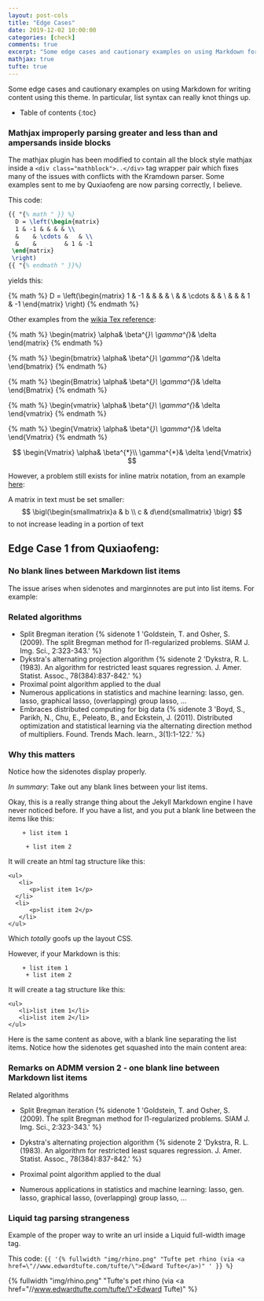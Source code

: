 ```yaml
---
layout: post-cols
title: "Edge Cases"
date: 2019-12-02 10:00:00
categories: [check]
comments: true
excerpt: "Some edge cases and cautionary examples on using Markdown for writing content using this theme. In particular, list syntax can really knot things up."
mathjax: true
tufte: true
---
```

Some edge cases and cautionary examples on using Markdown for writing content using this theme. In particular, list syntax can really knot things up.

* Table of contents
{:toc}

### Mathjax improperly parsing greater and less than and ampersands inside blocks

The mathjax plugin has been modified to contain all the block style mathjax inside a ```<div class="mathblock">..</div>``` tag wrapper pair
which fixes many of the issues with conflicts with the Kramdown parser. Some examples sent to me by Quxiaofeng are now parsing correctly, I believe.

This code:

```latex
{{ "{% math " }} %}
  D = \left(\begin{matrix}
  1 & -1 & & & & \\
  &    & \cdots &   & \\
  &    &        & 1 & -1
 \end{matrix}
 \right)
{{ "{% endmath " }}%}
```
yields this:

{% math %}
D = \left(\begin{matrix}
  1 & -1 & & & & \\
  &    & \cdots &   & \\
  &    &        & 1 & -1
\end{matrix}
\right)
{% endmath %}

Other examples from the [wikia Tex reference](http://latex.wikia.com/wiki/Matrix_environments):

{% math %}
\begin{matrix}
\alpha& \beta^{*}\\
\gamma^{*}& \delta
\end{matrix}
{% endmath %}


{% math %}
\begin{bmatrix}
\alpha& \beta^{*}\\
\gamma^{*}& \delta
\end{bmatrix}
{% endmath %}

{% math %}
\begin{Bmatrix}
\alpha& \beta^{*}\\
\gamma^{*}& \delta
\end{Bmatrix}
{% endmath %}

{% math %}
\begin{vmatrix}
\alpha& \beta^{*}\\
\gamma^{*}& \delta
\end{vmatrix}
{% endmath %}

{% math %}
\begin{Vmatrix}
\alpha& \beta^{*}\\
\gamma^{*}& \delta
\end{Vmatrix}
{% endmath %}

$$
\begin{Vmatrix}
\alpha& \beta^{*}\\
\gamma^{*}& \delta
\end{Vmatrix}
$$

However, a problem still exists for inline matrix notation, from an example [here](https://en.wikibooks.org/wiki/LaTeX/Mathematics#Matrices_in_running_text):

A matrix in text must be set smaller: $$ \bigl(\begin{smallmatrix}a & b \\ c & d\end{smallmatrix} \bigr) $$ to not increase leading in a portion of text

## Edge Case 1 from Quxiaofeng:

### No blank lines between Markdown list items

The issue arises when sidenotes and marginnotes are put into list items. For example:

### Related algorithms

+ Split Bregman iteration {% sidenote 1 'Goldstein, T. and Osher, S. (2009). The split Bregman method for l1-regularized problems. SIAM J. Img. Sci., 2:323-343.' %}
+ Dykstra's alternating projection algorithm {% sidenote 2 'Dykstra, R. L. (1983). An algorithm for restricted least squares regression. J. Amer. Statist. Assoc., 78(384):837-842.' %}
+ Proximal point algorithm applied to the dual
+ Numerous applications in statistics and machine learning: lasso, gen. lasso, graphical lasso, (overlapping) group lasso, ...
+ Embraces distributed computing for big data {% sidenote 3 'Boyd, S., Parikh, N., Chu, E., Peleato, B., and Eckstein, J. (2011). Distributed optimization and statistical learning via the alternating direction method of multipliers. Found. Trends Mach. learn., 3(1):1-122.' %}

### Why this matters

Notice how the sidenotes display properly.

*In summary*: Take out any blank lines between your list items.

Okay, this is a really strange thing about the Jekyll Markdown engine I have never noticed before. If you have a list, and you put a blank line between the items like this:

```
    + list item 1

     + list item 2
```

It will create an html tag structure like this:

```
<ul>
   <li>
      <p>list item 1</p>
  </li>
  <li>
      <p>list item 2</p>
   </li>
</ul>
```
Which *totally* goofs up the layout CSS.

However, if your Markdown is this:

```
    + list item 1
     + list item 2
```

It will create a tag structure like this:

```
<ul>
   <li>list item 1</li>
   <li>list item 2</li>
</ul>
```

Here is the same content as above, with a blank line separating the list items. Notice how the sidenotes get squashed into the main content area:


### Remarks on ADMM version 2 - one blank line between Markdown list items

Related algorithms

+ Split Bregman iteration {% sidenote 1 'Goldstein, T. and Osher, S. (2009). The split Bregman method for l1-regularized problems. SIAM J. Img. Sci., 2:323-343.' %}

+ Dykstra's alternating projection algorithm {% sidenote 2 'Dykstra, R. L. (1983). An algorithm for restricted least squares regression. J. Amer. Statist. Assoc., 78(384):837-842.' %}

+ Proximal point algorithm applied to the dual

+ Numerous applications in statistics and machine learning: lasso, gen. lasso, graphical lasso, (overlapping) group lasso, ...

### Liquid tag parsing strangeness

Example of the proper way to write an url inside a Liquid full-width image tag.

This code: ```{{ '{% fullwidth "img/rhino.png" "Tufte pet rhino (via <a href=\"//www.edwardtufte.com/tufte/\">Edward Tufte</a>)" ' }} %}```

{% fullwidth "img/rhino.png" "Tufte's pet rhino (via <a href=\"//www.edwardtufte.com/tufte/\">Edward Tufte</a>)" %}
